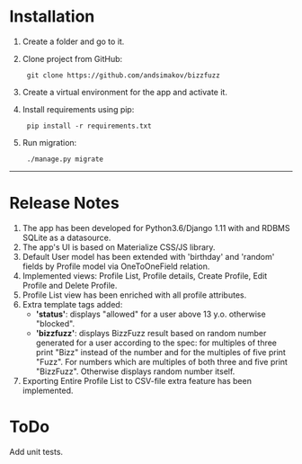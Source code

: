 # Installation #

1. Create a folder and go to it.
1. Clone project from GitHub:

        git clone https://github.com/andsimakov/bizzfuzz

3. Create a virtual environment for the app and activate it.
4. Install requirements using pip:

        pip install -r requirements.txt

5. Run migration:

        ./manage.py migrate

- - - -

# Release Notes #

1. The app has been developed for Python3.6/Django 1.11 with and RDBMS SQLite as a datasource.
2. The app's UI is based on Materialize CSS/JS library.
3. Default User model has been extended with 'birthday' and 'random' fields by Profile model via OneToOneField relation.
4. Implemented views: Profile List, Profile details, Create Profile, Edit Profile and Delete Profile.
5. Profile List view has been enriched with all profile attributes.
6. Extra template tags added: 
    * __'status'__: displays "allowed" for a user above 13 y.o. otherwise "blocked".
    * __'bizzfuzz'__: displays BizzFuzz result based on random number generated for a user according to the spec: for multiples of three print "Bizz" instead of the number and for the multiples of five print "Fuzz". For numbers which are multiples of both three and five print "BizzFuzz". Otherwise displays random number itself.
7. Exporting Entire Profile List to CSV-file extra feature has been implemented.

# ToDo #

Add unit tests.